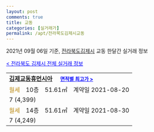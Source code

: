 ```yaml
---
layout: post
comments: true
title: 교동
categories: [실거래가]
permalink: /apt/전라북도김제시교동
---
```


2021년 09월 06일 기준, <a href="/apt/전라북도김제시">전라북도김제시</a> 교동 한달간 실거래 정보

<a style="color: blue;" href="/apt/전라북도김제시">< 전라북도 김제시 전체 실거래 정보</a>
<!---- start ---->
<table>
  <tr>
    <td colspan="4" style="font-weight: bold;"><a href="/apt/전라북도김제시교동김제교동휴먼시아">김제교동휴먼시아</a> &nbsp;&nbsp;&nbsp; <a style="color: blue; font-size: smaller;" href="/apt/전라북도김제시교동김제교동휴먼시아">면적별 최고가 ></a></td>
  </tr>
    
  <tr>
    <td><a style="color: darkgoldenrod">월세</a></td>
    <td>10층</td>
    <td>51.61㎡</td>
    <td>계약일 2021-08-20</td>
  </tr>
  <tr>
    <td colspan="4">7 (4,399)</td>
  </tr>
    
  <tr>
    <td><a style="color: darkgoldenrod">월세</a></td>
    <td>14층</td>
    <td>51.61㎡</td>
    <td>계약일 2021-08-30</td>
  </tr>
  <tr>
    <td colspan="4">7 (4,249)</td>
  </tr>
    
</table>
<!---- end ---->
    